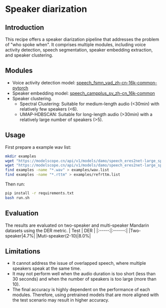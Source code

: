 # Speaker diarization

## Introduction
This recipe offers a speaker diarization pipeline that addresses the problem of "who spoke when". It comprises multiple modules, including voice activity detection, speech segmentation, speaker embedding extraction, and speaker clustering.

## Modules
- Voice activity detection model: [speech_fsmn_vad_zh-cn-16k-common-pytorch](https://modelscope.cn/models/damo/speech_fsmn_vad_zh-cn-16k-common-pytorch/summary)
- Speaker embedding model: [speech_campplus_sv_zh-cn_16k-common](https://www.modelscope.cn/models/damo/speech_campplus_sv_zh-cn_16k-common/summary)
- Speaker clustering. 
  - Spectral Clustering: Suitable for medium-length audio (<30min) with relatively few speakers (<6).
  - UMAP-HDBSCAN: Suitable for long-length audio (>30min) with a relatively large number of speakers (>5).

## Usage
First prepare a example wav list:
``` sh
mkdir examples
wget "https://modelscope.cn/api/v1/models/damo/speech_eres2net-large_speaker-diarization_common/repo?Revision=master&FilePath=examples/example.wav" -O examples/example.wav
wget "https://modelscope.cn/api/v1/models/damo/speech_eres2net-large_speaker-diarization_common/repo?Revision=master&FilePath=examples/example.rttm" -O examples/example.rttm
find examples -name "*.wav" > examples/wav.list
find examples -name "*.rttm" > examples/refrttm.list
```
Then run:
``` sh
pip install -r requirements.txt
bash run.sh
```

## Evaluation
The results are evaluated on two-speaker and multi-speaker Mandarin datasets using the DER metric.
| Test | DER |
|:-----:|:------:|
|Two-speaker|4.7%|
|Muti-speaker(2-10)|8.0%|


## Limitations
- It cannot address the issue of overlapped speech, where multiple speakers speak at the same time. 
- It may not perform well when the audio duration is too short (less than 30 seconds) and when the number of speakers is too large (more than 10). 
- The final accuracy is highly dependent on the performance of each modules. Therefore, using pretrained models that are more aligned with the test scenario may result in higher accuracy.
